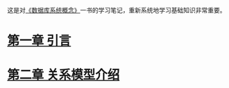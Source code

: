 这是对[《数据库系统概念》](https://www.amazon.cn/dp/B007KYSEZC/ref=sr_1_1?ie=UTF8&qid=1524634888&sr=8-1&keywords=%E6%95%B0%E6%8D%AE%E5%BA%93%E7%B3%BB%E7%BB%9F%E6%A6%82%E5%BF%B5)一书的学习笔记，重新系统地学习基础知识非常重要。

# [第一章 引言](./chapter1.md)
# [第二章 关系模型介绍](./chapter2.md)

